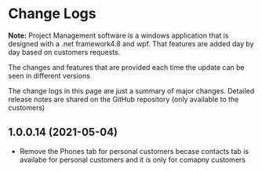 # Change Logs

**Note:** Project Management software is a windows application that is designed with a .net framework4.8 and wpf.
That features are added day by day based on customers requests.

The changes and features that are provided each time the update can be seen in different versions

The change logs in this page are just a summary of major changes. Detailed release notes are shared on the GitHub repository (only available to the customers)

## 1.0.0.14 (2021-05-04)

* Remove the Phones tab for personal customers becase contacts tab is availabe for personal customers and it is only for comapny customers



